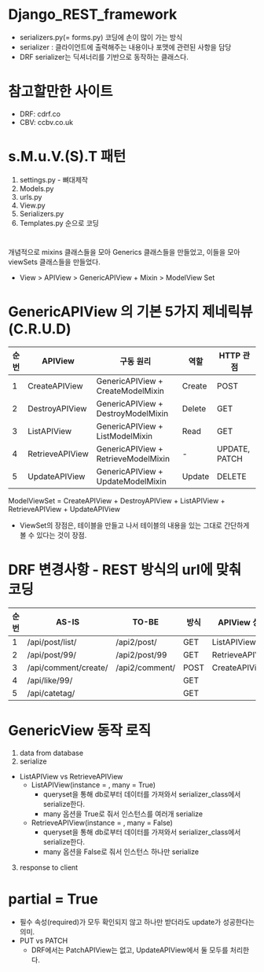 # Django_REST_framework
  - serializers.py(= forms.py) 코딩에 손이 많이 가는 방식
  - serializer : 클라이언트에 출력해주는 내용이나 포맷에 관련된 사항을 담당
  - DRF serializer는 딕셔너리를 기반으로 동작하는 클래스다.

# 참고할만한 사이트
  - DRF: cdrf.co
  - CBV: ccbv.co.uk

# s.M.u.V.(S).T 패턴
1. settings.py - 뼈대제작
2. Models.py
3. urls.py
4. View.py
5. Serializers.py
6. Templates.py
순으로 코딩

#
개념적으로 mixins 클래스들을 모아 Generics 클래스들을 만들었고, 이들을 모아 viewSets 클래스들을 만들었다.
- View > APIView > GenericAPIView + Mixin > ModelView Set
# 

# GenericAPIView 의 기본 5가지 제네릭뷰 (C.R.U.D)
| 순번 | APIView | 구동 원리 | 역할 | HTTP 관점 |
|---|---|---|---|---|
| 1 | CreateAPIView|GenericAPIView + CreateModelMixin | Create | POST |
| 2 | DestroyAPIView|GenericAPIView + DestroyModelMixin | Delete | GET |
| 3 | ListAPIView|GenericAPIView + ListModelMixin | Read | GET |
| 4 | RetrieveAPIView|GenericAPIView + RetrieveModelMixin | - | UPDATE, PATCH |
| 5 | UpdateAPIView|GenericAPIView + UpdateModelMixin | Update | DELETE |

ModelViewSet = CreateAPIView + DestroyAPIView + ListAPIView + RetrieveAPIView + UpdateAPIView
  - ViewSet의 장점은, 테이블을 만들고 나서 테이블의 내용을 있는 그대로 간단하게 볼 수 있다는 것이 장점.
#

# DRF 변경사항 - REST 방식의 url에 맞춰 코딩
| 순번 | AS-IS | TO-BE | 방식 | APIView 상속 |
|---|---|---|---|---|
| 1 | /api/post/list/ | /api2/post/ | GET | ListAPIView |
| 2 | /api/post/99/ | /api2/post/99 | GET | RetrieveAPIView |
| 3 | /api/comment/create/ | /api2/comment/ | POST | CreateAPIView |
| 4 | /api/like/99/ |  | GET |  |
| 5 | /api/catetag/ |  | GET |  |


# GenericView 동작 로직
1. data from database
2. serialize
  - ListAPIView vs RetrieveAPIView
    - ListAPIView(instance = , many = True)
        - queryset을 통해 db로부터 데이터를 가져와서 serializer_class에서 serialize한다.
        - many 옵션을 True로 줘서 인스턴스를 여러개 serialize
    - RetrieveAPIView(instance = , many = False)
        - queryset을 통해 db로부터 데이터를 가져와서 serializer_class에서 serialize한다.
        - many 옵션을 False로 줘서 인스턴스 하나만 serialize
3. response to client


# partial = True
  - 필수 속성(required)가 모두 확인되지 않고 하나만 받더라도 update가 성공한다는 의미.
  - PUT vs PATCH
    - DRF에서는 PatchAPIView는 없고, UpdateAPIView에서 둘 모두를 처리한다.






